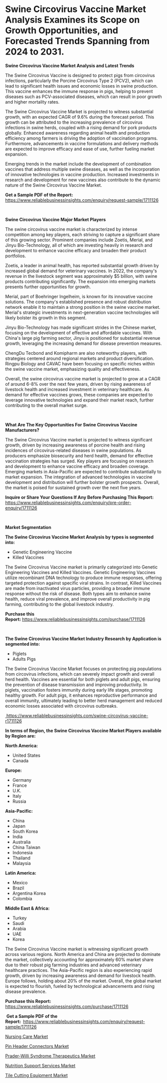 <p><h1>Swine Circovirus Vaccine Market Analysis Examines its Scope on Growth Opportunities, and Forecasted Trends Spanning from 2024 to 2031.</h1></p><p><strong>Swine Circovirus Vaccine Market Analysis and Latest Trends</strong></p>
<p><p>The Swine Circovirus Vaccine is designed to protect pigs from circovirus infections, particularly the Porcine Circovirus Type 2 (PCV2), which can lead to significant health issues and economic losses in swine production. This vaccine enhances the immune response in pigs, helping to prevent diseases such as PCV-associated diseases, which can result in poor growth and higher mortality rates.</p><p>The Swine Circovirus Vaccine Market is projected to witness substantial growth, with an expected CAGR of 9.6% during the forecast period. This growth can be attributed to the increasing prevalence of circovirus infections in swine herds, coupled with a rising demand for pork products globally. Enhanced awareness regarding animal health and production efficiency among farmers is driving the adoption of vaccination programs. Furthermore, advancements in vaccine formulations and delivery methods are expected to improve efficacy and ease of use, further fueling market expansion.</p><p>Emerging trends in the market include the development of combination vaccines that address multiple swine diseases, as well as the incorporation of innovative technologies in vaccine production. Increased investments in research and development for new vaccines also contribute to the dynamic nature of the Swine Circovirus Vaccine Market.</p></p>
<p><strong>Get a Sample PDF of the Report:&nbsp;</strong> <a href="https://www.reliablebusinessinsights.com/enquiry/request-sample/1711126?utm_campaign=57&utm_medium=2&utm_source=Github&utm_content=ia&utm_term=22102024&utm_id=swine-circovirus-vaccine">https://www.reliablebusinessinsights.com/enquiry/request-sample/1711126</a></p>
<p>&nbsp;</p>
<p><strong>Swine Circovirus Vaccine Major Market Players</strong></p>
<p><p>The swine circovirus vaccine market is characterized by intense competition among key players, each striving to capture a significant share of this growing sector. Prominent companies include Zoetis, Merial, and Jinyu Bio-Technology, all of which are investing heavily in research and development to enhance vaccine efficacy and broaden their product portfolios.</p><p>Zoetis, a leader in animal health, has reported substantial growth driven by increased global demand for veterinary vaccines. In 2022, the company's revenue in the livestock segment was approximately $5 billion, with swine products contributing significantly. The expansion into emerging markets presents further opportunities for growth.</p><p>Merial, part of Boehringer Ingelheim, is known for its innovative vaccine solutions. The company's established presence and robust distribution network enable it to maintain a strong position in the swine vaccine market. Merial's strategic investments in next-generation vaccine technologies will likely bolster its growth in this segment.</p><p>Jinyu Bio-Technology has made significant strides in the Chinese market, focusing on the development of effective and affordable vaccines. With China's large pig farming sector, Jinyu is positioned for substantial revenue growth, leveraging the increasing demand for disease prevention measures.</p><p>ChengDu Tecbond and Komipharm are also noteworthy players, with strategies centered around regional markets and product diversification. Ringpu Biology and CAVAC have been focusing on specific niches within the swine vaccine market, emphasizing quality and effectiveness.</p><p>Overall, the swine circovirus vaccine market is projected to grow at a CAGR of around 6-8% over the next few years, driven by rising awareness of livestock health and increased investment in veterinary healthcare. As demand for effective vaccines grows, these companies are expected to leverage innovative technologies and expand their market reach, further contributing to the overall market surge.</p></p>
<p>&nbsp;</p>
<p><strong>What Are The Key Opportunities For Swine Circovirus Vaccine Manufacturers?</strong></p>
<p><p>The Swine Circovirus Vaccine market is projected to witness significant growth, driven by increasing awareness of porcine health and rising incidences of circovirus-related diseases in swine populations. As producers emphasize biosecurity and herd health, demand for effective vaccination strategies has surged. Key players are focusing on research and development to enhance vaccine efficacy and broaden coverage. Emerging markets in Asia-Pacific are expected to contribute substantially to market expansion. The integration of advanced technologies in vaccine development and distribution will further bolster growth prospects. Overall, the market is poised for sustained growth over the next five years.</p></p>
<p><strong>Inquire or Share Your Questions If Any Before Purchasing This Report:</strong> <a href="https://www.reliablebusinessinsights.com/enquiry/pre-order-enquiry/1711126?utm_campaign=57&utm_medium=2&utm_source=Github&utm_content=ia&utm_term=22102024&utm_id=swine-circovirus-vaccine">https://www.reliablebusinessinsights.com/enquiry/pre-order-enquiry/1711126</a></p>
<p>&nbsp;</p>
<p><strong>Market Segmentation</strong></p>
<p><strong>The Swine Circovirus Vaccine Market Analysis by types is segmented into:</strong></p>
<p><ul><li>Genetic Engineering Vaccine</li><li>Killed Vaccines</li></ul></p>
<p><p>The Swine Circovirus Vaccine market is primarily categorized into Genetic Engineering Vaccines and Killed Vaccines. Genetic Engineering Vaccines utilize recombinant DNA technology to produce immune responses, offering targeted protection against specific viral strains. In contrast, Killed Vaccines are made from inactivated virus particles, providing a broader immune response without the risk of disease. Both types aim to enhance swine health, reduce viral prevalence, and improve overall productivity in pig farming, contributing to the global livestock industry.</p></p>
<p><strong>Purchase this Report:&nbsp;</strong><a href="https://www.reliablebusinessinsights.com/purchase/1711126?utm_campaign=57&utm_medium=2&utm_source=Github&utm_content=ia&utm_term=22102024&utm_id=swine-circovirus-vaccine">https://www.reliablebusinessinsights.com/purchase/1711126</a></p>
<p>&nbsp;</p>
<p><strong>The Swine Circovirus Vaccine Market Industry Research by Application is segmented into:</strong></p>
<p><ul><li>Piglets</li><li>Adults Pigs</li></ul></p>
<p><p>The Swine Circovirus Vaccine Market focuses on protecting pig populations from circovirus infections, which can severely impact growth and overall herd health. Vaccines are essential for both piglets and adult pigs, ensuring the prevention of disease transmission and improving productivity. In piglets, vaccination fosters immunity during early life stages, promoting healthy growth. For adult pigs, it enhances reproductive performance and overall immunity, ultimately leading to better herd management and reduced economic losses associated with circovirus outbreaks.</p></p>
<p><a href="https://www.reliablebusinessinsights.com/swine-circovirus-vaccine-r1711126?utm_campaign=57&utm_medium=2&utm_source=Github&utm_content=ia&utm_term=22102024&utm_id=swine-circovirus-vaccine">&nbsp;https://www.reliablebusinessinsights.com/swine-circovirus-vaccine-r1711126</a></p>
<p><strong>In terms of Region, the Swine Circovirus Vaccine Market Players available by Region are:</strong></p>
<p>
    <p> <strong> North America: </strong>
        <ul>
            <li>United States</li>
            <li>Canada</li>
        </ul>
        </p> 
    <p> <strong> Europe: </strong>
        <ul>
            <li>Germany</li>
            <li>France</li>
            <li>U.K.</li>
            <li>Italy</li>
            <li>Russia</li>
        </ul>
        </p> 
    <p> <strong> Asia-Pacific: </strong>
        <ul>
            <li>China</li>
            <li>Japan</li>
            <li>South Korea</li>
            <li>India</li>
            <li>Australia</li>
            <li>China Taiwan</li>
            <li>Indonesia</li>
            <li>Thailand</li>
            <li>Malaysia</li>
        </ul>
        </p> 
    <p> <strong> Latin America: </strong>
        <ul>
            <li>Mexico</li>
            <li>Brazil</li>
            <li>Argentina Korea</li>
            <li>Colombia</li>
        </ul>
        </p> 
    <p> <strong> Middle East & Africa: </strong>
        <ul>
            <li>Turkey</li>
            <li>Saudi</li>
            <li>Arabia</li>
            <li>UAE</li>
            <li>Korea</li>
        </ul>
    </p>
    </p>
<p><p>The Swine Circovirus Vaccine market is witnessing significant growth across various regions. North America and China are projected to dominate the market, collectively accounting for approximately 60% market share due to their robust pig farming industries and advanced veterinary healthcare practices. The Asia-Pacific region is also experiencing rapid growth, driven by increasing awareness and demand for livestock health. Europe follows, holding about 20% of the market. Overall, the global market is expected to flourish, fueled by technological advancements and rising disease prevalence.</p></p>
<p><strong>Purchase this Report: </strong><a href="https://www.reliablebusinessinsights.com/purchase/1711126?utm_campaign=57&utm_medium=2&utm_source=Github&utm_content=ia&utm_term=22102024&utm_id=swine-circovirus-vaccine">https://www.reliablebusinessinsights.com/purchase/1711126</a></p>
<p>&nbsp;<strong>Get a Sample PDF of the Report:&nbsp;&nbsp;</strong><a href="https://www.reliablebusinessinsights.com/enquiry/request-sample/1711126?utm_campaign=57&utm_medium=2&utm_source=Github&utm_content=ia&utm_term=22102024&utm_id=swine-circovirus-vaccine">https://www.reliablebusinessinsights.com/enquiry/request-sample/1711126</a></p>
<p><strong></strong></p>
<p><p><a href="https://www.linkedin.com/pulse/nursing-care-market-size-share-competitive-landscape-trend-3xzcc?utm_campaign=57&utm_medium=2&utm_source=Github&utm_content=ia&utm_term=22102024&utm_id=swine-circovirus-vaccine">Nursing Care Market</a></p><p><a href="https://issuu.com/reportprime-2/docs/pin-header-connectors-market-size-2_8db85d2da43fcc?utm_campaign=57&utm_medium=2&utm_source=Github&utm_content=ia&utm_term=22102024&utm_id=swine-circovirus-vaccine">Pin Header Connectors Market</a></p><p><a href="https://github.com/tenoreduwagley4rt/Market-Research-Report-List-1/blob/main/prader-willi-syndrome-therapeutics-market.md?utm_campaign=57&utm_medium=2&utm_source=Github&utm_content=ia&utm_term=22102024&utm_id=swine-circovirus-vaccine">Prader-Willi Syndrome Therapeutics Market</a></p><p><a href="https://www.linkedin.com/pulse/global-nutrition-support-services-market-opportunities-forecast-dnp9c?utm_campaign=57&utm_medium=2&utm_source=Github&utm_content=ia&utm_term=22102024&utm_id=swine-circovirus-vaccine">Nutrition Support Services Market</a></p><p><a href="https://issuu.com/reportprime-2/docs/tile-cutting-equipment-market-size-_c414eab14541ee?utm_campaign=57&utm_medium=2&utm_source=Github&utm_content=ia&utm_term=22102024&utm_id=swine-circovirus-vaccine">Tile Cutting Equipment Market</a></p></p>